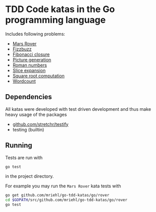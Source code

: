 # TDD Code katas in the Go programming language

Includes following problems:

 * [Mars Rover](https://github.com/mriehl/go-tdd-katas/tree/master/go/rover)
 * [Fizzbuzz](https://github.com/mriehl/go-tdd-katas/tree/master/go/fizz)
 * [Fibonacci closure](https://github.com/mriehl/go-tdd-katas/tree/master/go/fibo)
 * [Picture generation](https://github.com/mriehl/go-tdd-katas/tree/master/go/pic)
 * [Roman numbers](https://github.com/mriehl/go-tdd-katas/tree/master/go/roman)
 * [Slice expansion](https://github.com/mriehl/go-tdd-katas/tree/master/go/slices)
 * [Square root computation](https://github.com/mriehl/go-tdd-katas/tree/master/go/sqrt)
 * [Wordcount](https://github.com/mriehl/go-tdd-katas/tree/master/go/wordcount)

## Dependencies
All katas were developed with test driven development and thus make heavy
usage of the packages
  * [github.com/stretchr/testify](https://github.com/stretchr/testify)
  * testing (builtin)

## Running
Tests are run with
```bash
go test
```
in the project directory.

For example you may run the `Mars Rover` kata tests with
```bash
go get github.com/mriehl/go-tdd-katas/go/rover
cd $GOPATH/src/github.com/mriehl/go-tdd-katas/go/rover
go test
```
